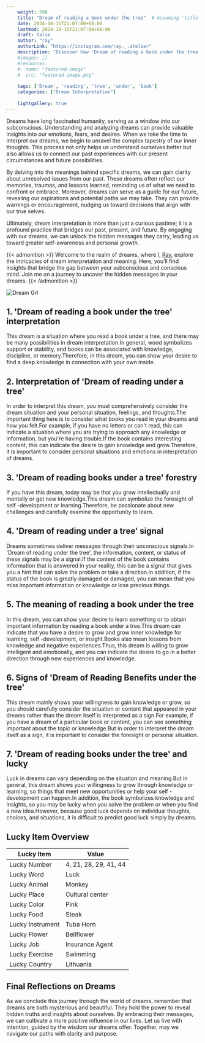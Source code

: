 ```yaml
---
    weight: 598
    title: "Dream of reading a book under the tree"  # Assuming 'title' column exists
    date: 2024-10-15T21:07:00+08:00
    lastmod: 2024-10-15T21:07:00+08:00
    draft: false
    author: "ray"
    authorLink: "https://instagram.com/ray._.atelier"
    description: "Discover how 'Dream of reading a book under the tree' can interpret your future and uncover its significant meanings in your life."
    #images: []
    #resources:
    #- name: "featured-image"
    #  src: "featured-image.png"
    
    tags: ['Dream', 'reading', 'tree', 'under', 'book']
    categories: ["Dream Interpretation"]
    
    lightgallery: true
---
```

    
Dreams have long fascinated humanity, serving as a window into our subconscious. Understanding and analyzing dreams can provide valuable insights into our emotions, fears, and desires. When we take the time to interpret our dreams, we begin to unravel the complex tapestry of our inner thoughts. This process not only helps us understand ourselves better but also allows us to connect our past experiences with our present circumstances and future possibilities.

By delving into the meanings behind specific dreams, we can gain clarity about unresolved issues from our past. These dreams often reflect our memories, traumas, and lessons learned, reminding us of what we need to confront or embrace. Moreover, dreams can serve as a guide for our future, revealing our aspirations and potential paths we may take. They can provide warnings or encouragement, nudging us toward decisions that align with our true selves.

Ultimately, dream interpretation is more than just a curious pastime; it is a profound practice that bridges our past, present, and future. By engaging with our dreams, we can unlock the hidden messages they carry, leading us toward greater self-awareness and personal growth.

{{< admonition >}}
Welcome to the realm of dreams, where I, [Ray](https://instagram.com/ray._.atelier), explore the intricacies of dream interpretation and meaning. Here, you’ll find insights that bridge the gap between your subconscious and conscious mind. Join me on a journey to uncover the hidden messages in your dreams.
{{< /admonition >}}

![Dream Grl](https://cdn.pixabay.com/photo/2017/11/02/03/35/gothic-2910057_1280.jpg "Dream Grl")

## 1. 'Dream of reading a book under the tree' interpretation
This dream is a situation where you read a book under a tree, and there may be many possibilities in dream interpretation.In general, wood symbolizes support or stability, and books can be associated with knowledge, discipline, or memory.Therefore, in this dream, you can show your desire to find a deep knowledge in connection with your own inside.

## 2. Interpretation of 'Dream of reading under a tree'
In order to interpret this dream, you must comprehensively consider the dream situation and your personal situation, feelings, and thoughts.The important thing here is to consider what books you read in your dreams and how you felt.For example, if you have no letters or can't read, this can indicate a situation where you are trying to approach any knowledge or information, but you're having trouble.If the book contains interesting content, this can indicate the desire to gain knowledge and grow.Therefore, it is important to consider personal situations and emotions in interpretation of dreams.

## 3. 'Dream of reading books under a tree' forestry
If you have this dream, today may be that you grow intellectually and mentally or get new knowledge.This dream can symbolize the foresight of self -development or learning.Therefore, be passionate about new challenges and carefully examine the opportunity to learn.

## 4. 'Dream of reading under a tree' signal
Dreams sometimes deliver messages through their unconscious signals.In 'Dream of reading under the tree', the information, content, or status of these signals may be a signal.If the content of the book contains information that is answered in your reality, this can be a signal that gives you a hint that can solve the problem or take a direction.In addition, if the status of the book is greatly damaged or damaged, you can mean that you miss important information or knowledge or lose precious things.

## 5. The meaning of reading a book under the tree
In this dream, you can show your desire to learn something or to obtain important information by reading a book under a tree.This dream can indicate that you have a desire to grow and grow inner knowledge for learning, self -development, or insight.Books also mean lessons from knowledge and negative experiences.Thus, this dream is willing to grow intelligent and emotionally, and you can indicate the desire to go in a better direction through new experiences and knowledge.

## 6. Signs of 'Dream of Reading Benefits under the tree'
This dream mainly shows your willingness to gain knowledge or grow, so you should carefully consider the situation or content that appeared in your dreams rather than the dream itself is interpreted as a sign.For example, if you have a dream of a particular book or content, you can see something important about the topic or knowledge.But in order to interpret the dream itself as a sign, it is important to consider the foresight or personal situation.

## 7. 'Dream of reading books under the tree' and lucky
Luck in dreams can vary depending on the situation and meaning.But in general, this dream shows your willingness to grow through knowledge or learning, so things that meet new opportunities or help your self -development can happen.In addition, the book symbolizes knowledge and insights, so you may be lucky when you solve the problem or when you find a new idea.However, because good luck depends on individual thoughts, choices, and situations, it is difficult to predict good luck simply by dreams.

## Lucky Item Overview
| Lucky Item          | Value              |
|---------------|--------------------|
| Lucky Number        | 4, 21, 28, 29, 41, 44  |
| Lucky Word          | Luck |
| Lucky Animal        | Monkey |
| Lucky Place         | Cultural center     |
| Lucky Color         | Pink     |
| Lucky Food          | Steak      |
| Lucky Instrument    | Tuba Horn |
| Lucky Flower        | Bellflower    |
| Lucky Job           | Insurance Agent       |
| Lucky Exercise      | Swimming  |
| Lucky Country       | Lithuania    |


##  Final Reflections on Dreams

As we conclude this journey through the world of dreams, remember that dreams are both mysterious and beautiful. They hold the power to reveal hidden truths and insights about ourselves. By embracing their messages, we can cultivate a more positive influence in our lives. Let us live with intention, guided by the wisdom our dreams offer. Together, may we navigate our paths with clarity and purpose.
